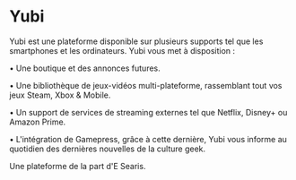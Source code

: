 # Yubi

 Yubi est une plateforme disponible sur plusieurs supports tel que les smartphones et les ordinateurs. Yubi vous met à disposition :

• Une boutique et des annonces futures.

• Une bibliothèque de jeux-vidéos multi-plateforme, rassemblant tout vos jeux Steam, Xbox & Mobile.

• Un support de services de streaming externes tel que Netflix, Disney+ ou Amazon Prime.

• L'intégration de Gamepress, grâce à cette dernière, Yubi vous informe au quotidien des dernières nouvelles de la culture geek.

Une plateforme de la part d'E Searis.
